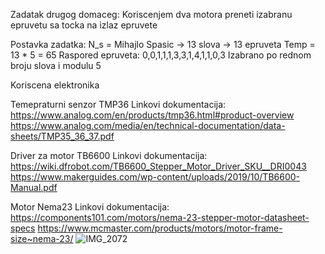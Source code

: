 Zadatak drugog domaceg:
  Koriscenjem dva motora preneti izabranu epruvetu sa tocka na izlaz epruvete

Postavka zadatka:
  N_s = Mihajlo Spasic -> 13 slova -> 13 epruveta
  Temp = 13 * 5 = 65
  Raspored epruveta: 0,0,1,1,1,3,3,1,4,1,1,0,3   Izabrano po rednom broju slova i modulu 5 


Koriscena elektronika

Temepraturni senzor TMP36
Linkovi dokumentacija:
https://www.analog.com/en/products/tmp36.html#product-overview
https://www.analog.com/media/en/technical-documentation/data-sheets/TMP35_36_37.pdf

Driver za motor TB6600
Linkovi dokumentacija:
https://wiki.dfrobot.com/TB6600_Stepper_Motor_Driver_SKU__DRI0043
https://www.makerguides.com/wp-content/uploads/2019/10/TB6600-Manual.pdf

Motor Nema23
Linkovi dokumentacija:
https://components101.com/motors/nema-23-stepper-motor-datasheet-specs
https://www.mcmaster.com/products/motors/motor-frame-size~nema-23/
![IMG_2072](https://github.com/Mihajlo-Spasic/MIPS-Domaci2/assets/103903116/a6b86c49-dd05-473d-9d63-eba7fe831c1e)
